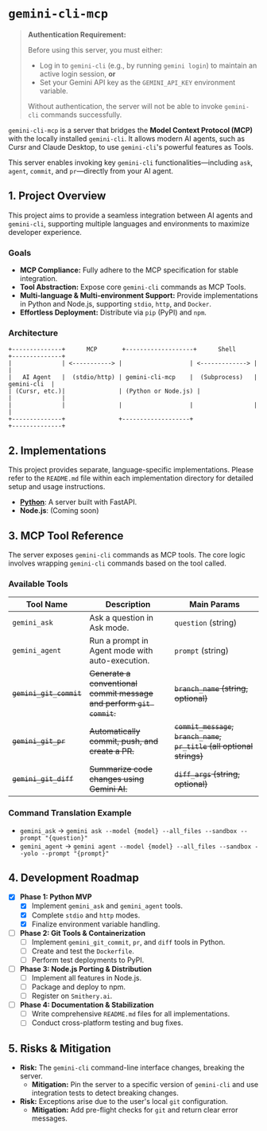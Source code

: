 # `gemini-cli-mcp`

> **Authentication Requirement:**
> 
> Before using this server, you must either:
> - Log in to `gemini-cli` (e.g., by running `gemini login`) to maintain an active login session, **or**
> - Set your Gemini API key as the `GEMINI_API_KEY` environment variable.
>
> Without authentication, the server will not be able to invoke `gemini-cli` commands successfully.

`gemini-cli-mcp` is a server that bridges the **Model Context Protocol (MCP)** with the locally installed `gemini-cli`. It allows modern AI agents, such as Cursr and Claude Desktop, to use `gemini-cli`'s powerful features as Tools.

This server enables invoking key `gemini-cli` functionalities—including `ask`, `agent`, `commit`, and `pr`—directly from your AI agent.

## 1. Project Overview

This project aims to provide a seamless integration between AI agents and `gemini-cli`, supporting multiple languages and environments to maximize developer experience.

### Goals

*   **MCP Compliance:** Fully adhere to the MCP specification for stable integration.
*   **Tool Abstraction:** Expose core `gemini-cli` commands as MCP Tools.
*   **Multi-language & Multi-environment Support:** Provide implementations in Python and Node.js, supporting `stdio`, `http`, and `Docker`.
*   **Effortless Deployment:** Distribute via `pip` (PyPI) and `npm`.

### Architecture

```
+--------------+      MCP       +-------------------+      Shell      +--------------+
|              | <-----------> |                   | <-------------> |              |
|   AI Agent   |  (stdio/http) | gemini-cli-mcp    |  (Subprocess)   |  gemini-cli  |
| (Cursr, etc.)|               | (Python or Node.js) |                 |              |
|              |               |                   |                 |              |
+--------------+               +-------------------+                 +--------------+
```

## 2. Implementations

This project provides separate, language-specific implementations. Please refer to the `README.md` file within each implementation directory for detailed setup and usage instructions.

*   **[Python](./server_py/README.md)**: A server built with FastAPI.
*   **Node.js**: (Coming soon)

## 3. MCP Tool Reference

The server exposes `gemini-cli` commands as MCP tools. The core logic involves wrapping `gemini-cli` commands based on the tool called.

### Available Tools

| Tool Name           | Description                                                              | Main Params                                                  |
| ------------------- | ------------------------------------------------------------------------ | ------------------------------------------------------------ |
| `gemini_ask`        | Ask a question in Ask mode.                                              | `question` (string)                                          |
| `gemini_agent`      | Run a prompt in Agent mode with auto-execution.                          | `prompt` (string)                                            |
| ~~`gemini_git_commit`~~ | ~~Generate a conventional commit message and perform `git commit`.~~        | ~~`branch_name` (string, optional)~~                             |
| ~~`gemini_git_pr`~~     | ~~Automatically commit, push, and create a PR.~~                             | ~~`commit_message`, `branch_name`, `pr_title` (all optional strings)~~ |
| ~~`gemini_git_diff`~~   | ~~Summarize code changes using Gemini AI.~~                                  | ~~`diff_args` (string, optional)~~                               |

### Command Translation Example

*   `gemini_ask` → `gemini ask --model {model} --all_files --sandbox --prompt "{question}"`
*   `gemini_agent` → `gemini agent --model {model} --all_files --sandbox --yolo --prompt "{prompt}"`

## 4. Development Roadmap

-   [x] **Phase 1: Python MVP**
    -   [x] Implement `gemini_ask` and `gemini_agent` tools.
    -   [x] Complete `stdio` and `http` modes.
    -   [x] Finalize environment variable handling.
-   [ ] **Phase 2: Git Tools & Containerization**
    -   [ ] Implement `gemini_git_commit`, `pr`, and `diff` tools in Python.
    -   [ ] Create and test the `Dockerfile`.
    -   [ ] Perform test deployments to PyPI.
-   [ ] **Phase 3: Node.js Porting & Distribution**
    -   [ ] Implement all features in Node.js.
    -   [ ] Package and deploy to npm.
    -   [ ] Register on `Smithery.ai`.
-   [ ] **Phase 4: Documentation & Stabilization**
    -   [ ] Write comprehensive `README.md` files for all implementations.
    -   [ ] Conduct cross-platform testing and bug fixes.

## 5. Risks & Mitigation

*   **Risk:** The `gemini-cli` command-line interface changes, breaking the server.
    *   **Mitigation:** Pin the server to a specific version of `gemini-cli` and use integration tests to detect breaking changes.
*   **Risk:** Exceptions arise due to the user's local `git` configuration.
    *   **Mitigation:** Add pre-flight checks for `git` and return clear error messages.
